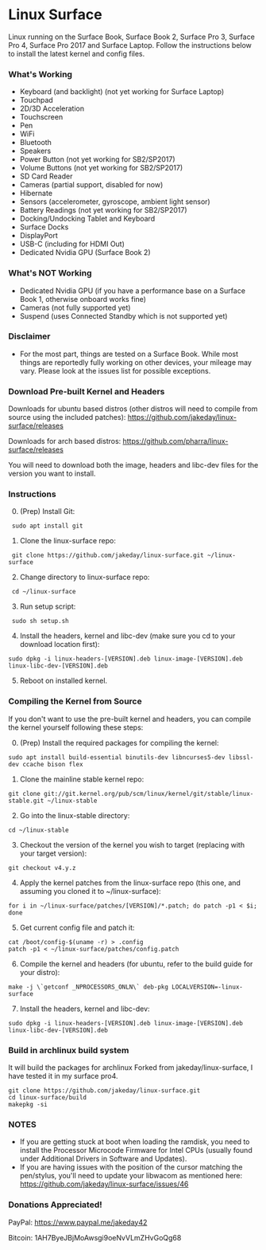 # Linux Surface

Linux running on the Surface Book, Surface Book 2, Surface Pro 3, Surface Pro 4, Surface Pro 2017 and Surface Laptop. Follow the instructions below to install the latest kernel and config files.

### What's Working

* Keyboard (and backlight) (not yet working for Surface Laptop)
* Touchpad
* 2D/3D Acceleration
* Touchscreen
* Pen
* WiFi
* Bluetooth
* Speakers
* Power Button (not yet working for SB2/SP2017)
* Volume Buttons (not yet working for SB2/SP2017)
* SD Card Reader
* Cameras (partial support, disabled for now)
* Hibernate
* Sensors (accelerometer, gyroscope, ambient light sensor)
* Battery Readings (not yet working for SB2/SP2017)
* Docking/Undocking Tablet and Keyboard
* Surface Docks
* DisplayPort
* USB-C (including for HDMI Out)
* Dedicated Nvidia GPU (Surface Book 2)

### What's NOT Working

* Dedicated Nvidia GPU (if you have a performance base on a Surface Book 1, otherwise onboard works fine)
* Cameras (not fully supported yet)
* Suspend (uses Connected Standby which is not supported yet)

### Disclaimer
* For the most part, things are tested on a Surface Book. While most things are reportedly fully working on other devices, your mileage may vary. Please look at the issues list for possible exceptions.

### Download Pre-built Kernel and Headers

Downloads for ubuntu based distros (other distros will need to compile from source using the included patches):
https://github.com/jakeday/linux-surface/releases

Downloads for arch based distros:
https://github.com/pharra/linux-surface/releases

You will need to download both the image, headers and libc-dev files for the version you want to install.

### Instructions

0. (Prep) Install Git:
  ```
   sudo apt install git
  ```
1. Clone the linux-surface repo:
  ```
   git clone https://github.com/jakeday/linux-surface.git ~/linux-surface
  ```
2. Change directory to linux-surface repo:
  ```
   cd ~/linux-surface
  ```
3. Run setup script:
  ```
   sudo sh setup.sh
  ```
4. Install the headers, kernel and libc-dev (make sure you cd to your download location first):
  ```
  sudo dpkg -i linux-headers-[VERSION].deb linux-image-[VERSION].deb linux-libc-dev-[VERSION].deb
  ```
5. Reboot on installed kernel.

### Compiling the Kernel from Source

If you don't want to use the pre-built kernel and headers, you can compile the kernel yourself following these steps:

0. (Prep) Install the required packages for compiling the kernel:
  ```
  sudo apt install build-essential binutils-dev libncurses5-dev libssl-dev ccache bison flex
  ```
1. Clone the mainline stable kernel repo:
  ```
  git clone git://git.kernel.org/pub/scm/linux/kernel/git/stable/linux-stable.git ~/linux-stable
  ```
2. Go into the linux-stable directory:
  ```
  cd ~/linux-stable
  ```
3. Checkout the version of the kernel you wish to target (replacing with your target version):
  ```
  git checkout v4.y.z
  ```
4. Apply the kernel patches from the linux-surface repo (this one, and assuming you cloned it to ~/linux-surface):
  ```
  for i in ~/linux-surface/patches/[VERSION]/*.patch; do patch -p1 < $i; done
  ```
5. Get current config file and patch it:
  ```
  cat /boot/config-$(uname -r) > .config
  patch -p1 < ~/linux-surface/patches/config.patch
  ```
6. Compile the kernel and headers (for ubuntu, refer to the build guide for your distro):
  ```
  make -j \`getconf _NPROCESSORS_ONLN\` deb-pkg LOCALVERSION=-linux-surface
  ```
7. Install the headers, kernel and libc-dev:
  ```
  sudo dpkg -i linux-headers-[VERSION].deb linux-image-[VERSION].deb linux-libc-dev-[VERSION].deb
  ```


### Build in archlinux build system

It will build the packages for archlinux
Forked from jakeday/linux-surface, I have tested it in my surface pro4. 
```
git clone https://github.com/jakeday/linux-surface.git
cd linux-surface/build
makepkg -si
```

### NOTES

* If you are getting stuck at boot when loading the ramdisk, you need to install the Processor Microcode Firmware for Intel CPUs (usually found under Additional Drivers in Software and Updates).
* If you are having issues with the position of the cursor matching the pen/stylus, you'll need to update your libwacom as mentioned here: https://github.com/jakeday/linux-surface/issues/46

### Donations Appreciated!

PayPal: https://www.paypal.me/jakeday42

Bitcoin: 1AH7ByeJBjMoAwsgi9oeNvVLmZHvGoQg68
